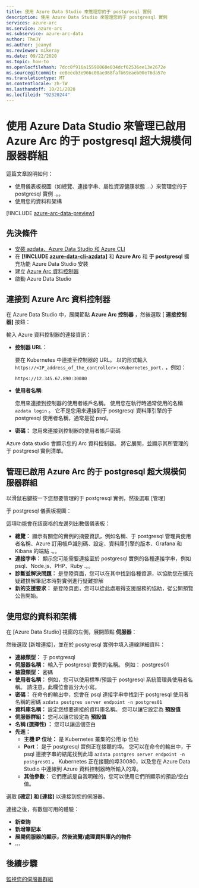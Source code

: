 ```yaml
---
title: 使用 Azure Data Studio 來管理您的于 postgresql 實例
description: 使用 Azure Data Studio 來管理您的于 postgresql 實例
services: azure-arc
ms.service: azure-arc
ms.subservice: azure-arc-data
author: TheJY
ms.author: jeanyd
ms.reviewer: mikeray
ms.date: 09/22/2020
ms.topic: how-to
ms.openlocfilehash: 7dcc0f916a15598060e034dcf62536ee13e2672e
ms.sourcegitcommit: ce8eecb3e966c08ae368fafb69eaeb00e76da57e
ms.translationtype: MT
ms.contentlocale: zh-TW
ms.lasthandoff: 10/21/2020
ms.locfileid: "92320244"
---
```

# <a name="use-azure-data-studio-to-manage-your-azure-arc-enabled-postgresql-hyperscale-server-group"></a>使用 Azure Data Studio 來管理已啟用 Azure Arc 的于 postgresql 超大規模伺服器群組


這篇文章說明如何：
- 使用儀表板視圖（如總覽、連接字串、屬性資源健康狀態 ...）來管理您的于 postgresql 實例 .。。
- 使用您的資料和架構

[!INCLUDE [azure-arc-data-preview](../../../includes/azure-arc-data-preview.md)]

## <a name="prerequisites"></a>先決條件

- [安裝 azdata、Azure Data Studio 和 Azure CLI](install-client-tools.md)
- 在 **[!INCLUDE [azure-data-cli-azdata](../../../includes/azure-data-cli-azdata.md)]** 和 **Azure Arc** 和 **于 postgresql** 擴充功能 Azure Data Studio 安裝
- 建立 [Azure Arc 資料控制器](create-data-controller-using-azdata.md)
- 啟動 Azure Data Studio

## <a name="connect-to-the-azure-arc-data-controller"></a>連接到 Azure Arc 資料控制器

在 Azure Data Studio 中，展開節點 **Azure Arc 控制器** ，然後選取 [ **連接控制器]** 按鈕：

輸入 Azure 資料控制器的連接資訊：

- **控制器 URL：**

    要在 Kubernetes 中連接至控制器的 URL。 以的形式輸入 `https://<IP_address_of_the_controller>:<Kubernetes_port.` ，例如：

    ```console
    https://12.345.67.890:30080
    ```
- **使用者名稱:**

    您用來連接到控制器的使用者帳戶名稱。 使用您在執行時通常使用的名稱 `azdata login` 。 它不是您用來連接到于 postgresql 資料庫引擎的于 postgresql 使用者名稱，通常是從 psql。
- **密碼：** 您用來連接到控制器的使用者帳戶密碼


Azure data studio 會顯示您的 Arc 資料控制器。 將它展開，並顯示其所管理的于 postgresql 實例清單。

## <a name="manage-your-azure-arc-enabled-postgresql-hyperscale-server-groups"></a>管理已啟用 Azure Arc 的于 postgresql 超大規模伺服器群組

以滑鼠右鍵按一下您想要管理的于 postgresql 實例，然後選取 [管理]

于 postgresql 儀表板視圖：

這項功能會在該窗格的左邊列出數個儀表板：

- **總覽：** 顯示有關您的實例的摘要資訊，例如名稱、于 postgresql 管理員使用者名稱、Azure 訂用帳戶識別碼、設定、資料庫引擎的版本、Grafana 和 Kibana 的端點 .。。
- **連接字串：** 顯示您可能需要連接至於 postgresql 實例的各種連接字串，例如 psql、Node.js、PHP、Ruby .。。
- **診斷並解決問題：** 是登陸頁面，您可以在其中找到各種資源，以協助您在擴充疑難排解筆記本時對實例進行疑難排解
- **新的支援要求：** 是登陸頁面，您可以從此處取得支援服務的協助，從公開預覽公告開始。

## <a name="work-with-your-data-and-schema"></a>使用您的資料和架構

在 [Azure Data Studio] 視窗的左側，展開節點 **伺服器**：

然後選取 [新增連接]，並在於 postgresql 實例中填入連線詳細資料：
- **連線類型：** 于 postgresql
- **伺服器名稱：** 輸入于 postgresql 實例的名稱。 例如： postgres01
- **驗證類型：** 密碼
- **使用者名稱：** 例如，您可以使用標準/預設于 postgresql 系統管理員使用者名稱。 請注意，此欄位會區分大小寫。
- **密碼：** 在命令的輸出中，您會在 psql 連接字串中找到于 postgresql 使用者名稱的密碼 `azdata postgres server endpoint -n postgres01`
- **資料庫名稱：** 設定您想要連接的資料庫名稱。 您可以讓它設定為 __預設值__
- **伺服器群組：** 您可以讓它設定為 __預設值__
- **名稱 (選擇性) ：** 您可以讓這個空白
- **先進：**
    - **主機 IP 位址：** 是 Kubernetes 叢集的公用 ip 位址
    - **Port：** 是于 postgresql 實例正在接聽的埠。 您可以在命令的輸出中，于 psql 連接字串的結尾找到此埠 `azdata postgres server endpoint -n postgres01` 。 Kubernetes 正在接聽的埠30080，以及您在 Azure Data Studio 中連線到 Azure 資料控制器時所輸入的埠。
    - **其他參數：** 它們應該是自我明確的，您可以使用它們所顯示的預設/空白值。

選取 **[確定] 和 [連接]** 以連接到您的伺服器。

連接之後，有數個可用的體驗：
- **新查詢**
- **新增筆記本**
- **展開伺服器的顯示，然後流覽/處理資料庫內的物件**
- **...**

## <a name="next-step"></a>後續步驟
[監視您的伺服器群組](monitor-grafana-kibana.md)
